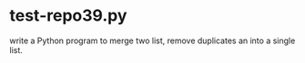 # test-repo39.py
 write a Python program to merge two list, remove duplicates an into a single list.
